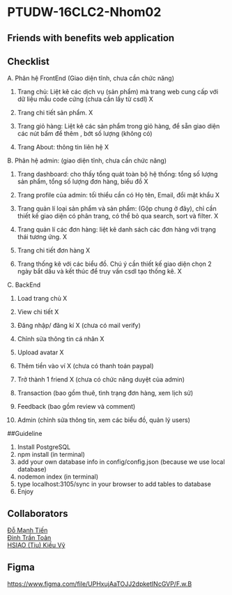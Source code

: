 # PTUDW-16CLC2-Nhom02

## Friends with benefits web application

## Checklist  
A. Phân hệ FrontEnd (Giao diện tĩnh, chưa cần chức năng)  

1. Trang chủ: Liệt kê các dịch vụ (sản phẩm) mà trang web cung cấp với dữ liệu mẫu code cứng (chưa cần lấy từ csdl) X  

2. Trang chi tiết sản phẩm. X  

3. Trang giỏ hàng: Liệt kê các sản phẩm trong giỏ hàng, để sẵn giao diện các nút bấm để thêm , bớt số lượng (không có) 

4. Trang About: thông tin liên hệ X  

B. Phân hệ admin: (giao diện tĩnh, chưa cần chức năng)  

1. Trang dashboard: cho thấy tổng quát toàn bộ hệ thống: tổng số lượng sản phẩm, tổng số lượng đơn hàng, biểu đồ X  

2. Trang profile của admin: tối thiểu cần có Họ tên, Email, đổi mật khẩu X  

3. Trang quản lí loại sản phẩm và sản phẩm: (Gộp chung ở đây), chỉ cần thiết kế giao diện có phân trang, có thể bỏ qua search, sort và filter. X  

4. Trang quản lí các đơn hàng: liệt kê danh sách các đơn hàng với trạng thái tương ứng. X  

5. Trang chi tiết đơn hàng X   

6. Trang thống kê với các biểu đồ. Chú ý cần thiết kế giao diện chọn 2 ngày bắt dầu và kết thúc để truy vấn csdl tạo thống kê. X

C. BackEnd

1. Load trang chủ X

2. View chi tiết X

3. Đăng nhập/ đăng kí X (chưa có mail verify)

4. Chỉnh sửa thông tin cá nhân X

5. Upload avatar X

6. Thêm tiền vào ví X (chưa có thanh toán paypal)

7. Trở thành 1 friend X (chưa có chức năng duyệt của admin)

8. Transaction (bao gồm thuê, tình trạng đơn hàng, xem lịch sử)

9. Feedback (bao gồm review và comment)

10. Admin (chỉnh sửa thông tin, xem các biểu đồ, quản lý users)

##Guideline

1. Install PostgreSQL
2. npm install (in terminal)
3. add your own database info in config/config.json (because we use local database)
4. nodemon index (in terminal)
5. type localhost:3105/sync in your browser to add tables to database
6. Enjoy

## Collaborators
[Đỗ Mạnh Tiến](https://github.com/1653087)  
[Đinh Trần Toản](https://github.com/1653092)  
[HSIAO (Tiu) Kiều Vỹ](https://github.com/1653106)  

## Figma
https://www.figma.com/file/UPHxujAaTOJJ2dpketINcGVP/F.w.B
